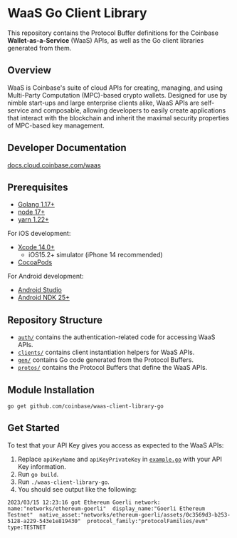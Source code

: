 # WaaS Go Client Library

This repository contains the Protocol Buffer definitions for the Coinbase **Wallet-as-a-Service** (WaaS)
APIs, as well as the Go client libraries generated from them.

## Overview

WaaS is Coinbase's suite of cloud APIs for creating, managing, and using Multi-Party Computation
(MPC)-based crypto wallets. Designed for use by nimble start-ups and large enterprise clients alike,
WaaS APIs are self-service and composable, allowing developers to easily create applications that
interact with the blockchain and inherit the maximal security properties of MPC-based key management.

## Developer Documentation

[docs.cloud.coinbase.com/waas](https://docs.cloud.coinbase.com/waas/)

## Prerequisites

- [Golang 1.17+](https://go.dev/learn/)
- [node 17+](https://nodejs.org/en/download/)
- [yarn 1.22+](https://yarnpkg.com/getting-started/install)

For iOS development:
- [Xcode 14.0+](https://developer.apple.com/xcode/)
  - iOS15.2+ simulator (iPhone 14 recommended)
- [CocoaPods](https://guides.cocoapods.org/using/getting-started.html)

For Android development:
- [Android Studio](https://developer.android.com/studio)
- [Android NDK 25+](https://developer.android.com/ndk)

## Repository Structure
- [`auth/`](./auth/) contains the authentication-related code for accessing WaaS APIs.
- [`clients/`](./clients/) contains client instantiation helpers for WaaS APIs.
- [`gen/`](./gen/) contains Go code generated from the Protocol Buffers.
- [`protos/`](./protos/) contains the Protocol Buffers that define the WaaS APIs.

## Module Installation
```
go get github.com/coinbase/waas-client-library-go
```

## Get Started
To test that your API Key gives you access as expected to the WaaS APIs:

1. Replace `apiKeyName` and `apiKeyPrivateKey` in [`example.go`](./example.go) with your API Key information.
2. Run `go build`.
3. Run `./waas-client-library-go`.
4. You should see output like the following:
```
2023/03/15 12:23:16 got Ethereum Goerli network: name:"networks/ethereum-goerli"  display_name:"Goerli Ethereum Testnet"  native_asset:"networks/ethereum-goerli/assets/0c3569d3-b253-5128-a229-543e1e819430"  protocol_family:"protocolFamilies/evm"  type:TESTNET
```
